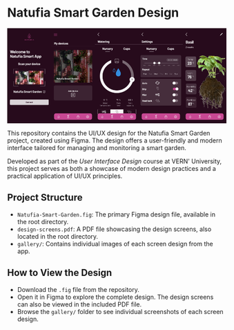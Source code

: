 # Natufia Smart Garden Design

<div style="display: flex; justify-content: space-around;">
  <img src="gallery/Connect_device_design.png" alt="Connect Device" width="120" height="220"/>
  <img src="gallery/Home_page_design.png" alt="Home Page" width="120" height="220"/>
  <img src="gallery/Water_tank.png" alt="Water Tank" width="120" height="220"/>
  <img src="gallery/Water_tank_settings.png" alt="Water Tank Settings" width="120" height="220"/>
  <img src="gallery/Nursery_My_plants_info.png" alt="Nursery Plant" width="120" height="220"/>
</div>

This repository contains the UI/UX design for the Natufia Smart Garden project, created using Figma. The design offers a user-friendly and modern interface tailored for managing and monitoring a smart garden.

Developed as part of the *User Interface Design* course at VERN' University, this project serves as both a showcase of modern design practices and a practical application of UI/UX principles.

## Project Structure
- `Natufia-Smart-Garden.fig`: The primary Figma design file, available in the root directory.
- `design-screens.pdf`: A PDF file showcasing the design screens, also located in the root directory.
- `gallery/`: Contains individual images of each screen design from the app.

## How to View the Design
- Download the `.fig` file from the repository.
- Open it in Figma to explore the complete design. The design screens can also be viewed in the included PDF file.
- Browse the `gallery/` folder to see individual screenshots of each screen design.
